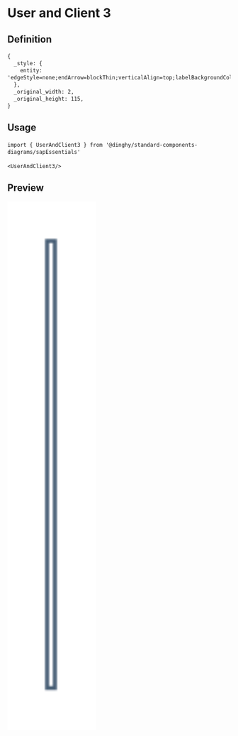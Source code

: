 # User and Client 3

## Definition

```
{
  _style: { 
    entity: 'edgeStyle=none;endArrow=blockThin;verticalAlign=top;labelBackgroundColor=none;endSize=6;html=1;rounded=0;targetPerimeterSpacing=10;sourcePerimeterSpacing=30;endFill=1;strokeColor=#475E75;',
  },
  _original_width: 2,
  _original_height: 115,
}
```

## Usage

```
import { UserAndClient3 } from '@dinghy/standard-components-diagrams/sapEssentials'

<UserAndClient3/>
```

## Preview

<img src="./user-and-client-3.png" width="200"/>
